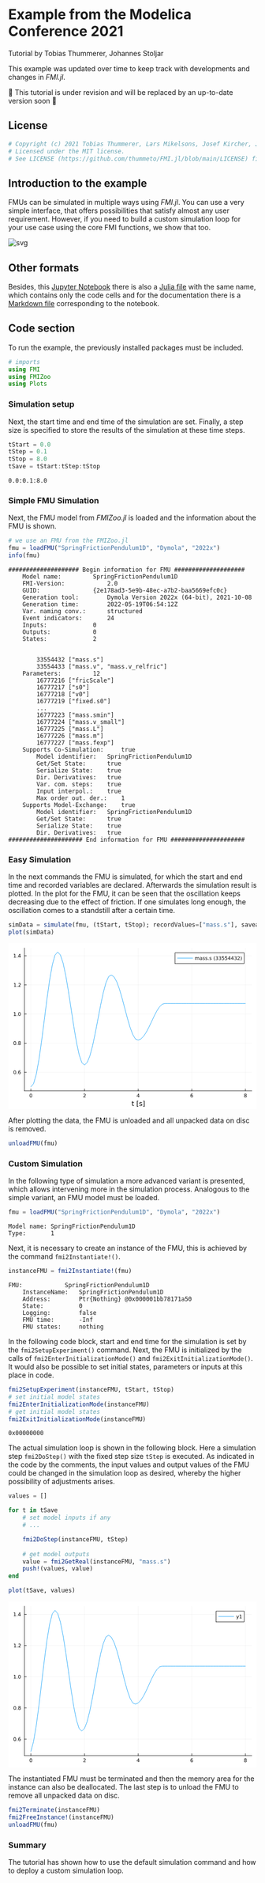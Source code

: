 # Example from the Modelica Conference 2021
Tutorial by Tobias Thummerer, Johannes Stoljar

This example was updated over time to keep track with developments and changes in *FMI.jl*.

🚧 This tutorial is under revision and will be replaced by an up-to-date version soon 🚧

## License


```julia
# Copyright (c) 2021 Tobias Thummerer, Lars Mikelsons, Josef Kircher, Johannes Stoljar
# Licensed under the MIT license. 
# See LICENSE (https://github.com/thummeto/FMI.jl/blob/main/LICENSE) file in the project root for details.
```

## Introduction to the example
FMUs can be simulated in multiple ways using *FMI.jl*. You can use a very simple interface, that offers possibilities that satisfy almost any user requirement. However, if you need to build a custom simulation loop for your use case using the core FMI functions, we show that too.

![svg](https://github.com/thummeto/FMI.jl/blob/main/docs/src/examples/pics/SpringFrictionPendulum1D.svg?raw=true)  

## Other formats
Besides, this [Jupyter Notebook](https://github.com/thummeto/FMI.jl/blob/examples/examples/src/modelica_conference_2021.ipynb) there is also a [Julia file](https://github.com/thummeto/FMI.jl/blob/examples/examples/src/modelica_conference_2021.jl) with the same name, which contains only the code cells and for the documentation there is a [Markdown file](https://github.com/thummeto/FMI.jl/blob/examples/examples/src/modelica_conference_2021.md) corresponding to the notebook.  

## Code section

To run the example, the previously installed packages must be included. 


```julia
# imports
using FMI
using FMIZoo
using Plots
```

### Simulation setup

Next, the start time and end time of the simulation are set. Finally, a step size is specified to store the results of the simulation at these time steps.


```julia
tStart = 0.0
tStep = 0.1
tStop = 8.0
tSave = tStart:tStep:tStop
```




    0.0:0.1:8.0



### Simple FMU Simulation
Next, the FMU model from *FMIZoo.jl* is loaded and the information about the FMU is shown.


```julia
# we use an FMU from the FMIZoo.jl
fmu = loadFMU("SpringFrictionPendulum1D", "Dymola", "2022x")
info(fmu)
```

    #################### Begin information for FMU ####################
    	Model name:			SpringFrictionPendulum1D
    	FMI-Version:			2.0
    	GUID:				{2e178ad3-5e9b-48ec-a7b2-baa5669efc0c}
    	Generation tool:		Dymola Version 2022x (64-bit), 2021-10-08
    	Generation time:		2022-05-19T06:54:12Z
    	Var. naming conv.:		structured
    	Event indicators:		24
    	Inputs:				0
    	Outputs:			0
    	States:				2
    

    		33554432 ["mass.s"]
    		33554433 ["mass.v", "mass.v_relfric"]
    	Parameters:			12
    		16777216 ["fricScale"]
    		16777217 ["s0"]
    		16777218 ["v0"]
    		16777219 ["fixed.s0"]
    		...
    		16777223 ["mass.smin"]
    		16777224 ["mass.v_small"]
    		16777225 ["mass.L"]
    		16777226 ["mass.m"]
    		16777227 ["mass.fexp"]
    	Supports Co-Simulation:		true
    		Model identifier:	SpringFrictionPendulum1D
    		Get/Set State:		true
    		Serialize State:	true
    		Dir. Derivatives:	true
    		Var. com. steps:	true
    		Input interpol.:	true
    		Max order out. der.:	1
    	Supports Model-Exchange:	true
    		Model identifier:	SpringFrictionPendulum1D
    		Get/Set State:		true
    		Serialize State:	true
    		Dir. Derivatives:	true
    ##################### End information for FMU #####################
    

### Easy Simulation
In the next commands the FMU is simulated, for which the start and end time and recorded variables are declared. Afterwards the simulation result is plotted. In the plot for the FMU, it can be seen that the oscillation keeps decreasing due to the effect of friction. If one simulates long enough, the oscillation comes to a standstill after a certain time.


```julia
simData = simulate(fmu, (tStart, tStop); recordValues=["mass.s"], saveat=tSave)
plot(simData)
```




<?xml version="1.0" encoding="utf-8"?>
<svg xmlns="http://www.w3.org/2000/svg" xmlns:xlink="http://www.w3.org/1999/xlink" width="600" height="400" viewBox="0 0 2400 1600">
<defs>
  <clipPath id="clip890">
    <rect x="0" y="0" width="2400" height="1600"/>
  </clipPath>
</defs>
<path clip-path="url(#clip890)" d="M0 1600 L2400 1600 L2400 0 L0 0  Z" fill="#ffffff" fill-rule="evenodd" fill-opacity="1"/>
<defs>
  <clipPath id="clip891">
    <rect x="480" y="0" width="1681" height="1600"/>
  </clipPath>
</defs>
<path clip-path="url(#clip890)" d="M156.274 1423.18 L2352.76 1423.18 L2352.76 47.2441 L156.274 47.2441  Z" fill="#ffffff" fill-rule="evenodd" fill-opacity="1"/>
<defs>
  <clipPath id="clip892">
    <rect x="156" y="47" width="2197" height="1377"/>
  </clipPath>
</defs>
<polyline clip-path="url(#clip892)" style="stroke:#000000; stroke-linecap:round; stroke-linejoin:round; stroke-width:2; stroke-opacity:0.1; fill:none" points="218.439,1423.18 218.439,47.2441 "/>
<polyline clip-path="url(#clip892)" style="stroke:#000000; stroke-linecap:round; stroke-linejoin:round; stroke-width:2; stroke-opacity:0.1; fill:none" points="736.477,1423.18 736.477,47.2441 "/>
<polyline clip-path="url(#clip892)" style="stroke:#000000; stroke-linecap:round; stroke-linejoin:round; stroke-width:2; stroke-opacity:0.1; fill:none" points="1254.52,1423.18 1254.52,47.2441 "/>
<polyline clip-path="url(#clip892)" style="stroke:#000000; stroke-linecap:round; stroke-linejoin:round; stroke-width:2; stroke-opacity:0.1; fill:none" points="1772.55,1423.18 1772.55,47.2441 "/>
<polyline clip-path="url(#clip892)" style="stroke:#000000; stroke-linecap:round; stroke-linejoin:round; stroke-width:2; stroke-opacity:0.1; fill:none" points="2290.59,1423.18 2290.59,47.2441 "/>
<polyline clip-path="url(#clip892)" style="stroke:#000000; stroke-linecap:round; stroke-linejoin:round; stroke-width:2; stroke-opacity:0.1; fill:none" points="156.274,1244.06 2352.76,1244.06 "/>
<polyline clip-path="url(#clip892)" style="stroke:#000000; stroke-linecap:round; stroke-linejoin:round; stroke-width:2; stroke-opacity:0.1; fill:none" points="156.274,963.692 2352.76,963.692 "/>
<polyline clip-path="url(#clip892)" style="stroke:#000000; stroke-linecap:round; stroke-linejoin:round; stroke-width:2; stroke-opacity:0.1; fill:none" points="156.274,683.328 2352.76,683.328 "/>
<polyline clip-path="url(#clip892)" style="stroke:#000000; stroke-linecap:round; stroke-linejoin:round; stroke-width:2; stroke-opacity:0.1; fill:none" points="156.274,402.964 2352.76,402.964 "/>
<polyline clip-path="url(#clip892)" style="stroke:#000000; stroke-linecap:round; stroke-linejoin:round; stroke-width:2; stroke-opacity:0.1; fill:none" points="156.274,122.6 2352.76,122.6 "/>
<polyline clip-path="url(#clip890)" style="stroke:#000000; stroke-linecap:round; stroke-linejoin:round; stroke-width:4; stroke-opacity:1; fill:none" points="156.274,1423.18 2352.76,1423.18 "/>
<polyline clip-path="url(#clip890)" style="stroke:#000000; stroke-linecap:round; stroke-linejoin:round; stroke-width:4; stroke-opacity:1; fill:none" points="218.439,1423.18 218.439,1404.28 "/>
<polyline clip-path="url(#clip890)" style="stroke:#000000; stroke-linecap:round; stroke-linejoin:round; stroke-width:4; stroke-opacity:1; fill:none" points="736.477,1423.18 736.477,1404.28 "/>
<polyline clip-path="url(#clip890)" style="stroke:#000000; stroke-linecap:round; stroke-linejoin:round; stroke-width:4; stroke-opacity:1; fill:none" points="1254.52,1423.18 1254.52,1404.28 "/>
<polyline clip-path="url(#clip890)" style="stroke:#000000; stroke-linecap:round; stroke-linejoin:round; stroke-width:4; stroke-opacity:1; fill:none" points="1772.55,1423.18 1772.55,1404.28 "/>
<polyline clip-path="url(#clip890)" style="stroke:#000000; stroke-linecap:round; stroke-linejoin:round; stroke-width:4; stroke-opacity:1; fill:none" points="2290.59,1423.18 2290.59,1404.28 "/>
<path clip-path="url(#clip890)" d="M218.439 1454.1 Q214.828 1454.1 212.999 1457.66 Q211.193 1461.2 211.193 1468.33 Q211.193 1475.44 212.999 1479.01 Q214.828 1482.55 218.439 1482.55 Q222.073 1482.55 223.879 1479.01 Q225.707 1475.44 225.707 1468.33 Q225.707 1461.2 223.879 1457.66 Q222.073 1454.1 218.439 1454.1 M218.439 1450.39 Q224.249 1450.39 227.304 1455 Q230.383 1459.58 230.383 1468.33 Q230.383 1477.06 227.304 1481.67 Q224.249 1486.25 218.439 1486.25 Q212.629 1486.25 209.55 1481.67 Q206.494 1477.06 206.494 1468.33 Q206.494 1459.58 209.55 1455 Q212.629 1450.39 218.439 1450.39 Z" fill="#000000" fill-rule="nonzero" fill-opacity="1" /><path clip-path="url(#clip890)" d="M731.13 1481.64 L747.449 1481.64 L747.449 1485.58 L725.505 1485.58 L725.505 1481.64 Q728.167 1478.89 732.75 1474.26 Q737.357 1469.61 738.537 1468.27 Q740.782 1465.74 741.662 1464.01 Q742.565 1462.25 742.565 1460.56 Q742.565 1457.8 740.62 1456.07 Q738.699 1454.33 735.597 1454.33 Q733.398 1454.33 730.945 1455.09 Q728.514 1455.86 725.736 1457.41 L725.736 1452.69 Q728.56 1451.55 731.014 1450.97 Q733.468 1450.39 735.505 1450.39 Q740.875 1450.39 744.069 1453.08 Q747.264 1455.77 747.264 1460.26 Q747.264 1462.39 746.454 1464.31 Q745.667 1466.2 743.56 1468.8 Q742.981 1469.47 739.88 1472.69 Q736.778 1475.88 731.13 1481.64 Z" fill="#000000" fill-rule="nonzero" fill-opacity="1" /><path clip-path="url(#clip890)" d="M1257.52 1455.09 L1245.72 1473.54 L1257.52 1473.54 L1257.52 1455.09 M1256.3 1451.02 L1262.18 1451.02 L1262.18 1473.54 L1267.11 1473.54 L1267.11 1477.43 L1262.18 1477.43 L1262.18 1485.58 L1257.52 1485.58 L1257.52 1477.43 L1241.92 1477.43 L1241.92 1472.92 L1256.3 1451.02 Z" fill="#000000" fill-rule="nonzero" fill-opacity="1" /><path clip-path="url(#clip890)" d="M1772.96 1466.44 Q1769.81 1466.44 1767.96 1468.59 Q1766.13 1470.74 1766.13 1474.49 Q1766.13 1478.22 1767.96 1480.39 Q1769.81 1482.55 1772.96 1482.55 Q1776.11 1482.55 1777.94 1480.39 Q1779.79 1478.22 1779.79 1474.49 Q1779.79 1470.74 1777.94 1468.59 Q1776.11 1466.44 1772.96 1466.44 M1782.24 1451.78 L1782.24 1456.04 Q1780.48 1455.21 1778.68 1454.77 Q1776.89 1454.33 1775.13 1454.33 Q1770.5 1454.33 1768.05 1457.45 Q1765.62 1460.58 1765.27 1466.9 Q1766.64 1464.89 1768.7 1463.82 Q1770.76 1462.73 1773.24 1462.73 Q1778.44 1462.73 1781.45 1465.9 Q1784.49 1469.05 1784.49 1474.49 Q1784.49 1479.82 1781.34 1483.03 Q1778.19 1486.25 1772.96 1486.25 Q1766.96 1486.25 1763.79 1481.67 Q1760.62 1477.06 1760.62 1468.33 Q1760.62 1460.14 1764.51 1455.28 Q1768.4 1450.39 1774.95 1450.39 Q1776.71 1450.39 1778.49 1450.74 Q1780.3 1451.09 1782.24 1451.78 Z" fill="#000000" fill-rule="nonzero" fill-opacity="1" /><path clip-path="url(#clip890)" d="M2290.59 1469.17 Q2287.26 1469.17 2285.34 1470.95 Q2283.44 1472.73 2283.44 1475.86 Q2283.44 1478.98 2285.34 1480.77 Q2287.26 1482.55 2290.59 1482.55 Q2293.92 1482.55 2295.85 1480.77 Q2297.77 1478.96 2297.77 1475.86 Q2297.77 1472.73 2295.85 1470.95 Q2293.95 1469.17 2290.59 1469.17 M2285.92 1467.18 Q2282.91 1466.44 2281.22 1464.38 Q2279.55 1462.32 2279.55 1459.35 Q2279.55 1455.21 2282.49 1452.8 Q2285.45 1450.39 2290.59 1450.39 Q2295.75 1450.39 2298.69 1452.8 Q2301.63 1455.21 2301.63 1459.35 Q2301.63 1462.32 2299.94 1464.38 Q2298.28 1466.44 2295.29 1467.18 Q2298.67 1467.96 2300.54 1470.26 Q2302.44 1472.55 2302.44 1475.86 Q2302.44 1480.88 2299.36 1483.57 Q2296.31 1486.25 2290.59 1486.25 Q2284.87 1486.25 2281.8 1483.57 Q2278.74 1480.88 2278.74 1475.86 Q2278.74 1472.55 2280.64 1470.26 Q2282.54 1467.96 2285.92 1467.18 M2284.2 1459.79 Q2284.2 1462.48 2285.87 1463.98 Q2287.56 1465.49 2290.59 1465.49 Q2293.6 1465.49 2295.29 1463.98 Q2297 1462.48 2297 1459.79 Q2297 1457.11 2295.29 1455.6 Q2293.6 1454.1 2290.59 1454.1 Q2287.56 1454.1 2285.87 1455.6 Q2284.2 1457.11 2284.2 1459.79 Z" fill="#000000" fill-rule="nonzero" fill-opacity="1" /><path clip-path="url(#clip890)" d="M1202.83 1522.27 L1202.83 1532.4 L1214.89 1532.4 L1214.89 1536.95 L1202.83 1536.95 L1202.83 1556.3 Q1202.83 1560.66 1204 1561.9 Q1205.21 1563.14 1208.87 1563.14 L1214.89 1563.14 L1214.89 1568.04 L1208.87 1568.04 Q1202.09 1568.04 1199.52 1565.53 Q1196.94 1562.98 1196.94 1556.3 L1196.94 1536.95 L1192.64 1536.95 L1192.64 1532.4 L1196.94 1532.4 L1196.94 1522.27 L1202.83 1522.27 Z" fill="#000000" fill-rule="nonzero" fill-opacity="1" /><path clip-path="url(#clip890)" d="M1242.77 1518.52 L1256.27 1518.52 L1256.27 1523.07 L1248.63 1523.07 L1248.63 1572.09 L1256.27 1572.09 L1256.27 1576.64 L1242.77 1576.64 L1242.77 1518.52 Z" fill="#000000" fill-rule="nonzero" fill-opacity="1" /><path clip-path="url(#clip890)" d="M1291.47 1533.45 L1291.47 1538.98 Q1288.99 1537.71 1286.31 1537.07 Q1283.64 1536.44 1280.77 1536.44 Q1276.41 1536.44 1274.22 1537.77 Q1272.05 1539.11 1272.05 1541.79 Q1272.05 1543.82 1273.61 1545 Q1275.17 1546.15 1279.88 1547.2 L1281.89 1547.64 Q1288.13 1548.98 1290.74 1551.43 Q1293.38 1553.85 1293.38 1558.21 Q1293.38 1563.17 1289.43 1566.07 Q1285.52 1568.97 1278.64 1568.97 Q1275.78 1568.97 1272.66 1568.39 Q1269.57 1567.85 1266.13 1566.74 L1266.13 1560.69 Q1269.38 1562.38 1272.53 1563.24 Q1275.68 1564.07 1278.77 1564.07 Q1282.91 1564.07 1285.13 1562.66 Q1287.36 1561.23 1287.36 1558.65 Q1287.36 1556.27 1285.74 1554.99 Q1284.15 1553.72 1278.7 1552.54 L1276.67 1552.07 Q1271.23 1550.92 1268.81 1548.56 Q1266.39 1546.18 1266.39 1542.04 Q1266.39 1537.01 1269.95 1534.27 Q1273.52 1531.54 1280.07 1531.54 Q1283.32 1531.54 1286.18 1532.01 Q1289.05 1532.49 1291.47 1533.45 Z" fill="#000000" fill-rule="nonzero" fill-opacity="1" /><path clip-path="url(#clip890)" d="M1316.39 1518.52 L1316.39 1576.64 L1302.89 1576.64 L1302.89 1572.09 L1310.5 1572.09 L1310.5 1523.07 L1302.89 1523.07 L1302.89 1518.52 L1316.39 1518.52 Z" fill="#000000" fill-rule="nonzero" fill-opacity="1" /><polyline clip-path="url(#clip890)" style="stroke:#000000; stroke-linecap:round; stroke-linejoin:round; stroke-width:4; stroke-opacity:1; fill:none" points="156.274,1423.18 156.274,47.2441 "/>
<polyline clip-path="url(#clip890)" style="stroke:#000000; stroke-linecap:round; stroke-linejoin:round; stroke-width:4; stroke-opacity:1; fill:none" points="156.274,1244.06 175.172,1244.06 "/>
<polyline clip-path="url(#clip890)" style="stroke:#000000; stroke-linecap:round; stroke-linejoin:round; stroke-width:4; stroke-opacity:1; fill:none" points="156.274,963.692 175.172,963.692 "/>
<polyline clip-path="url(#clip890)" style="stroke:#000000; stroke-linecap:round; stroke-linejoin:round; stroke-width:4; stroke-opacity:1; fill:none" points="156.274,683.328 175.172,683.328 "/>
<polyline clip-path="url(#clip890)" style="stroke:#000000; stroke-linecap:round; stroke-linejoin:round; stroke-width:4; stroke-opacity:1; fill:none" points="156.274,402.964 175.172,402.964 "/>
<polyline clip-path="url(#clip890)" style="stroke:#000000; stroke-linecap:round; stroke-linejoin:round; stroke-width:4; stroke-opacity:1; fill:none" points="156.274,122.6 175.172,122.6 "/>
<path clip-path="url(#clip890)" d="M62.9365 1229.85 Q59.3254 1229.85 57.4967 1233.42 Q55.6912 1236.96 55.6912 1244.09 Q55.6912 1251.2 57.4967 1254.76 Q59.3254 1258.3 62.9365 1258.3 Q66.5707 1258.3 68.3763 1254.76 Q70.205 1251.2 70.205 1244.09 Q70.205 1236.96 68.3763 1233.42 Q66.5707 1229.85 62.9365 1229.85 M62.9365 1226.15 Q68.7467 1226.15 71.8022 1230.76 Q74.8809 1235.34 74.8809 1244.09 Q74.8809 1252.82 71.8022 1257.42 Q68.7467 1262.01 62.9365 1262.01 Q57.1264 1262.01 54.0477 1257.42 Q50.9921 1252.82 50.9921 1244.09 Q50.9921 1235.34 54.0477 1230.76 Q57.1264 1226.15 62.9365 1226.15 Z" fill="#000000" fill-rule="nonzero" fill-opacity="1" /><path clip-path="url(#clip890)" d="M83.0984 1255.46 L87.9827 1255.46 L87.9827 1261.34 L83.0984 1261.34 L83.0984 1255.46 Z" fill="#000000" fill-rule="nonzero" fill-opacity="1" /><path clip-path="url(#clip890)" d="M108.746 1242.19 Q105.598 1242.19 103.746 1244.35 Q101.918 1246.5 101.918 1250.25 Q101.918 1253.98 103.746 1256.15 Q105.598 1258.3 108.746 1258.3 Q111.895 1258.3 113.723 1256.15 Q115.575 1253.98 115.575 1250.25 Q115.575 1246.5 113.723 1244.35 Q111.895 1242.19 108.746 1242.19 M118.029 1227.54 L118.029 1231.8 Q116.27 1230.97 114.464 1230.53 Q112.682 1230.09 110.922 1230.09 Q106.293 1230.09 103.839 1233.21 Q101.409 1236.34 101.061 1242.66 Q102.427 1240.64 104.487 1239.58 Q106.547 1238.49 109.024 1238.49 Q114.233 1238.49 117.242 1241.66 Q120.274 1244.81 120.274 1250.25 Q120.274 1255.57 117.126 1258.79 Q113.978 1262.01 108.746 1262.01 Q102.751 1262.01 99.5798 1257.42 Q96.4085 1252.82 96.4085 1244.09 Q96.4085 1235.9 100.297 1231.04 Q104.186 1226.15 110.737 1226.15 Q112.496 1226.15 114.279 1226.5 Q116.084 1226.85 118.029 1227.54 Z" fill="#000000" fill-rule="nonzero" fill-opacity="1" /><path clip-path="url(#clip890)" d="M63.1911 949.491 Q59.58 949.491 57.7513 953.056 Q55.9458 956.597 55.9458 963.727 Q55.9458 970.833 57.7513 974.398 Q59.58 977.94 63.1911 977.94 Q66.8254 977.94 68.6309 974.398 Q70.4596 970.833 70.4596 963.727 Q70.4596 956.597 68.6309 953.056 Q66.8254 949.491 63.1911 949.491 M63.1911 945.787 Q69.0013 945.787 72.0568 950.394 Q75.1355 954.977 75.1355 963.727 Q75.1355 972.454 72.0568 977.06 Q69.0013 981.644 63.1911 981.644 Q57.381 981.644 54.3023 977.06 Q51.2468 972.454 51.2468 963.727 Q51.2468 954.977 54.3023 950.394 Q57.381 945.787 63.1911 945.787 Z" fill="#000000" fill-rule="nonzero" fill-opacity="1" /><path clip-path="url(#clip890)" d="M83.3531 975.093 L88.2373 975.093 L88.2373 980.972 L83.3531 980.972 L83.3531 975.093 Z" fill="#000000" fill-rule="nonzero" fill-opacity="1" /><path clip-path="url(#clip890)" d="M108.422 964.56 Q105.089 964.56 103.168 966.343 Q101.27 968.125 101.27 971.25 Q101.27 974.375 103.168 976.158 Q105.089 977.94 108.422 977.94 Q111.756 977.94 113.677 976.158 Q115.598 974.352 115.598 971.25 Q115.598 968.125 113.677 966.343 Q111.779 964.56 108.422 964.56 M103.746 962.57 Q100.737 961.829 99.0474 959.769 Q97.3808 957.709 97.3808 954.746 Q97.3808 950.602 100.321 948.195 Q103.284 945.787 108.422 945.787 Q113.584 945.787 116.524 948.195 Q119.464 950.602 119.464 954.746 Q119.464 957.709 117.774 959.769 Q116.108 961.829 113.121 962.57 Q116.501 963.357 118.376 965.648 Q120.274 967.94 120.274 971.25 Q120.274 976.273 117.195 978.958 Q114.14 981.644 108.422 981.644 Q102.705 981.644 99.6261 978.958 Q96.5706 976.273 96.5706 971.25 Q96.5706 967.94 98.4687 965.648 Q100.367 963.357 103.746 962.57 M102.034 955.185 Q102.034 957.871 103.7 959.375 Q105.39 960.88 108.422 960.88 Q111.432 960.88 113.121 959.375 Q114.834 957.871 114.834 955.185 Q114.834 952.5 113.121 950.996 Q111.432 949.491 108.422 949.491 Q105.39 949.491 103.7 950.996 Q102.034 952.5 102.034 955.185 Z" fill="#000000" fill-rule="nonzero" fill-opacity="1" /><path clip-path="url(#clip890)" d="M53.9088 696.673 L61.5476 696.673 L61.5476 670.308 L53.2375 671.974 L53.2375 667.715 L61.5013 666.048 L66.1772 666.048 L66.1772 696.673 L73.8161 696.673 L73.8161 700.608 L53.9088 700.608 L53.9088 696.673 Z" fill="#000000" fill-rule="nonzero" fill-opacity="1" /><path clip-path="url(#clip890)" d="M83.2605 694.729 L88.1447 694.729 L88.1447 700.608 L83.2605 700.608 L83.2605 694.729 Z" fill="#000000" fill-rule="nonzero" fill-opacity="1" /><path clip-path="url(#clip890)" d="M108.33 669.127 Q104.719 669.127 102.89 672.692 Q101.084 676.234 101.084 683.363 Q101.084 690.47 102.89 694.034 Q104.719 697.576 108.33 697.576 Q111.964 697.576 113.77 694.034 Q115.598 690.47 115.598 683.363 Q115.598 676.234 113.77 672.692 Q111.964 669.127 108.33 669.127 M108.33 665.423 Q114.14 665.423 117.195 670.03 Q120.274 674.613 120.274 683.363 Q120.274 692.09 117.195 696.696 Q114.14 701.28 108.33 701.28 Q102.52 701.28 99.4409 696.696 Q96.3854 692.09 96.3854 683.363 Q96.3854 674.613 99.4409 670.03 Q102.52 665.423 108.33 665.423 Z" fill="#000000" fill-rule="nonzero" fill-opacity="1" /><path clip-path="url(#clip890)" d="M55.506 416.309 L63.1448 416.309 L63.1448 389.944 L54.8347 391.61 L54.8347 387.351 L63.0985 385.684 L67.7744 385.684 L67.7744 416.309 L75.4133 416.309 L75.4133 420.244 L55.506 420.244 L55.506 416.309 Z" fill="#000000" fill-rule="nonzero" fill-opacity="1" /><path clip-path="url(#clip890)" d="M84.8577 414.365 L89.7419 414.365 L89.7419 420.244 L84.8577 420.244 L84.8577 414.365 Z" fill="#000000" fill-rule="nonzero" fill-opacity="1" /><path clip-path="url(#clip890)" d="M103.955 416.309 L120.274 416.309 L120.274 420.244 L98.3298 420.244 L98.3298 416.309 Q100.992 413.555 105.575 408.925 Q110.182 404.272 111.362 402.93 Q113.608 400.407 114.487 398.67 Q115.39 396.911 115.39 395.221 Q115.39 392.467 113.445 390.731 Q111.524 388.995 108.422 388.995 Q106.223 388.995 103.77 389.758 Q101.339 390.522 98.5613 392.073 L98.5613 387.351 Q101.385 386.217 103.839 385.638 Q106.293 385.059 108.33 385.059 Q113.7 385.059 116.895 387.745 Q120.089 390.43 120.089 394.92 Q120.089 397.05 119.279 398.971 Q118.492 400.87 116.385 403.462 Q115.807 404.133 112.705 407.351 Q109.603 410.545 103.955 416.309 Z" fill="#000000" fill-rule="nonzero" fill-opacity="1" /><path clip-path="url(#clip890)" d="M53.4227 135.945 L61.0615 135.945 L61.0615 109.58 L52.7514 111.246 L52.7514 106.987 L61.0152 105.32 L65.6911 105.32 L65.6911 135.945 L73.33 135.945 L73.33 139.88 L53.4227 139.88 L53.4227 135.945 Z" fill="#000000" fill-rule="nonzero" fill-opacity="1" /><path clip-path="url(#clip890)" d="M82.7744 134.001 L87.6586 134.001 L87.6586 139.88 L82.7744 139.88 L82.7744 134.001 Z" fill="#000000" fill-rule="nonzero" fill-opacity="1" /><path clip-path="url(#clip890)" d="M110.691 109.395 L98.8854 127.843 L110.691 127.843 L110.691 109.395 M109.464 105.32 L115.344 105.32 L115.344 127.843 L120.274 127.843 L120.274 131.732 L115.344 131.732 L115.344 139.88 L110.691 139.88 L110.691 131.732 L95.0891 131.732 L95.0891 127.218 L109.464 105.32 Z" fill="#000000" fill-rule="nonzero" fill-opacity="1" /><polyline clip-path="url(#clip892)" style="stroke:#009af9; stroke-linecap:round; stroke-linejoin:round; stroke-width:4; stroke-opacity:1; fill:none" points="218.439,1384.24 244.341,1353.91 270.243,1264.1 296.144,1122.2 322.046,941.759 347.948,740.285 373.85,537.787 399.752,354.597 425.654,209.03 451.556,115.987 477.458,86.1857 503.36,114.41 529.262,191.764 555.164,312.146 581.065,464.311 606.967,633.356 632.869,802.554 658.771,955.08 684.673,1075.61 710.575,1151.57 736.477,1173.79 762.379,1149.44 788.281,1086.49 814.183,989.727 840.085,868.02 865.986,733.157 891.888,598.346 917.79,477.078 943.692,381.776 969.594,322.668 995.496,307.014 1021.4,325.617 1047.3,371.505 1073.2,441.424 1099.1,529.246 1125.01,626.715 1150.91,724.248 1176.81,812.074 1202.71,881.092 1228.61,923.665 1254.52,934.28 1280.42,923.674 1306.32,898.284 1332.22,859.662 1358.12,810.994 1384.02,756.625 1409.93,701.81 1435.83,652.076 1461.73,612.721 1487.63,588.339 1513.53,582.117 1539.44,582.117 1565.34,582.117 1591.24,582.117 1617.14,582.117 1643.04,582.117 1668.95,582.117 1694.85,582.117 1720.75,582.117 1746.65,582.117 1772.55,582.117 1798.46,582.117 1824.36,582.117 1850.26,582.117 1876.16,582.117 1902.06,582.117 1927.96,582.117 1953.87,582.117 1979.77,582.117 2005.67,582.117 2031.57,582.117 2057.47,582.117 2083.38,582.117 2109.28,582.117 2135.18,582.117 2161.08,582.117 2186.98,582.117 2212.89,582.117 2238.79,582.117 2264.69,582.117 2290.59,582.117 "/>
<path clip-path="url(#clip890)" d="M1610.52 196.789 L2279.54 196.789 L2279.54 93.1086 L1610.52 93.1086  Z" fill="#ffffff" fill-rule="evenodd" fill-opacity="1"/>
<polyline clip-path="url(#clip890)" style="stroke:#000000; stroke-linecap:round; stroke-linejoin:round; stroke-width:4; stroke-opacity:1; fill:none" points="1610.52,196.789 2279.54,196.789 2279.54,93.1086 1610.52,93.1086 1610.52,196.789 "/>
<polyline clip-path="url(#clip890)" style="stroke:#009af9; stroke-linecap:round; stroke-linejoin:round; stroke-width:4; stroke-opacity:1; fill:none" points="1634.92,144.949 1781.36,144.949 "/>
<path clip-path="url(#clip890)" d="M1826.11 141.28 Q1827.71 138.409 1829.93 137.044 Q1832.15 135.678 1835.16 135.678 Q1839.21 135.678 1841.41 138.525 Q1843.61 141.349 1843.61 146.581 L1843.61 162.229 L1839.33 162.229 L1839.33 146.719 Q1839.33 142.993 1838.01 141.187 Q1836.69 139.382 1833.98 139.382 Q1830.67 139.382 1828.75 141.581 Q1826.83 143.78 1826.83 147.576 L1826.83 162.229 L1822.54 162.229 L1822.54 146.719 Q1822.54 142.969 1821.22 141.187 Q1819.91 139.382 1817.15 139.382 Q1813.89 139.382 1811.97 141.604 Q1810.04 143.803 1810.04 147.576 L1810.04 162.229 L1805.76 162.229 L1805.76 136.303 L1810.04 136.303 L1810.04 140.331 Q1811.5 137.946 1813.54 136.812 Q1815.58 135.678 1818.38 135.678 Q1821.2 135.678 1823.17 137.113 Q1825.16 138.548 1826.11 141.28 Z" fill="#000000" fill-rule="nonzero" fill-opacity="1" /><path clip-path="url(#clip890)" d="M1863.89 149.196 Q1858.72 149.196 1856.73 150.377 Q1854.74 151.557 1854.74 154.405 Q1854.74 156.673 1856.22 158.016 Q1857.73 159.335 1860.3 159.335 Q1863.84 159.335 1865.97 156.835 Q1868.12 154.312 1868.12 150.145 L1868.12 149.196 L1863.89 149.196 M1872.38 147.437 L1872.38 162.229 L1868.12 162.229 L1868.12 158.293 Q1866.66 160.655 1864.49 161.789 Q1862.31 162.9 1859.16 162.9 Q1855.18 162.9 1852.82 160.678 Q1850.48 158.432 1850.48 154.682 Q1850.48 150.307 1853.4 148.085 Q1856.34 145.863 1862.15 145.863 L1868.12 145.863 L1868.12 145.446 Q1868.12 142.507 1866.18 140.909 Q1864.26 139.289 1860.76 139.289 Q1858.54 139.289 1856.43 139.821 Q1854.33 140.354 1852.38 141.419 L1852.38 137.483 Q1854.72 136.581 1856.92 136.141 Q1859.12 135.678 1861.2 135.678 Q1866.83 135.678 1869.6 138.594 Q1872.38 141.511 1872.38 147.437 Z" fill="#000000" fill-rule="nonzero" fill-opacity="1" /><path clip-path="url(#clip890)" d="M1897.68 137.067 L1897.68 141.094 Q1895.88 140.169 1893.93 139.706 Q1891.99 139.243 1889.9 139.243 Q1886.73 139.243 1885.14 140.215 Q1883.56 141.187 1883.56 143.131 Q1883.56 144.613 1884.7 145.469 Q1885.83 146.303 1889.26 147.067 L1890.72 147.391 Q1895.25 148.363 1897.15 150.145 Q1899.07 151.905 1899.07 155.076 Q1899.07 158.687 1896.2 160.793 Q1893.35 162.9 1888.35 162.9 Q1886.27 162.9 1884 162.483 Q1881.76 162.09 1879.26 161.28 L1879.26 156.881 Q1881.62 158.108 1883.91 158.733 Q1886.2 159.335 1888.45 159.335 Q1891.46 159.335 1893.08 158.317 Q1894.7 157.275 1894.7 155.4 Q1894.7 153.664 1893.52 152.738 Q1892.36 151.812 1888.4 150.956 L1886.92 150.608 Q1882.96 149.775 1881.2 148.062 Q1879.44 146.326 1879.44 143.317 Q1879.44 139.659 1882.03 137.669 Q1884.63 135.678 1889.4 135.678 Q1891.76 135.678 1893.84 136.025 Q1895.92 136.372 1897.68 137.067 Z" fill="#000000" fill-rule="nonzero" fill-opacity="1" /><path clip-path="url(#clip890)" d="M1922.38 137.067 L1922.38 141.094 Q1920.58 140.169 1918.63 139.706 Q1916.69 139.243 1914.6 139.243 Q1911.43 139.243 1909.84 140.215 Q1908.26 141.187 1908.26 143.131 Q1908.26 144.613 1909.4 145.469 Q1910.53 146.303 1913.96 147.067 L1915.41 147.391 Q1919.95 148.363 1921.85 150.145 Q1923.77 151.905 1923.77 155.076 Q1923.77 158.687 1920.9 160.793 Q1918.05 162.9 1913.05 162.9 Q1910.97 162.9 1908.7 162.483 Q1906.46 162.09 1903.96 161.28 L1903.96 156.881 Q1906.32 158.108 1908.61 158.733 Q1910.9 159.335 1913.15 159.335 Q1916.15 159.335 1917.78 158.317 Q1919.4 157.275 1919.4 155.4 Q1919.4 153.664 1918.22 152.738 Q1917.06 151.812 1913.1 150.956 L1911.62 150.608 Q1907.66 149.775 1905.9 148.062 Q1904.14 146.326 1904.14 143.317 Q1904.14 139.659 1906.73 137.669 Q1909.33 135.678 1914.09 135.678 Q1916.46 135.678 1918.54 136.025 Q1920.62 136.372 1922.38 137.067 Z" fill="#000000" fill-rule="nonzero" fill-opacity="1" /><path clip-path="url(#clip890)" d="M1931.15 156.349 L1936.04 156.349 L1936.04 162.229 L1931.15 162.229 L1931.15 156.349 Z" fill="#000000" fill-rule="nonzero" fill-opacity="1" /><path clip-path="url(#clip890)" d="M1962.15 137.067 L1962.15 141.094 Q1960.34 140.169 1958.4 139.706 Q1956.46 139.243 1954.37 139.243 Q1951.2 139.243 1949.6 140.215 Q1948.03 141.187 1948.03 143.131 Q1948.03 144.613 1949.16 145.469 Q1950.3 146.303 1953.72 147.067 L1955.18 147.391 Q1959.72 148.363 1961.62 150.145 Q1963.54 151.905 1963.54 155.076 Q1963.54 158.687 1960.67 160.793 Q1957.82 162.9 1952.82 162.9 Q1950.74 162.9 1948.47 162.483 Q1946.22 162.09 1943.72 161.28 L1943.72 156.881 Q1946.09 158.108 1948.38 158.733 Q1950.67 159.335 1952.91 159.335 Q1955.92 159.335 1957.54 158.317 Q1959.16 157.275 1959.16 155.4 Q1959.16 153.664 1957.98 152.738 Q1956.83 151.812 1952.87 150.956 L1951.39 150.608 Q1947.43 149.775 1945.67 148.062 Q1943.91 146.326 1943.91 143.317 Q1943.91 139.659 1946.5 137.669 Q1949.09 135.678 1953.86 135.678 Q1956.22 135.678 1958.31 136.025 Q1960.39 136.372 1962.15 137.067 Z" fill="#000000" fill-rule="nonzero" fill-opacity="1" /><path clip-path="url(#clip890)" d="M1995.62 126.257 Q1992.52 131.581 1991.02 136.789 Q1989.51 141.997 1989.51 147.344 Q1989.51 152.692 1991.02 157.946 Q1992.54 163.178 1995.62 168.479 L1991.92 168.479 Q1988.45 163.039 1986.71 157.784 Q1985 152.53 1985 147.344 Q1985 142.182 1986.71 136.951 Q1988.42 131.72 1991.92 126.257 L1995.62 126.257 Z" fill="#000000" fill-rule="nonzero" fill-opacity="1" /><path clip-path="url(#clip890)" d="M2018.65 143.594 Q2022.01 144.312 2023.89 146.581 Q2025.78 148.849 2025.78 152.182 Q2025.78 157.298 2022.27 160.099 Q2018.75 162.9 2012.27 162.9 Q2010.09 162.9 2007.77 162.46 Q2005.48 162.043 2003.03 161.187 L2003.03 156.673 Q2004.97 157.807 2007.29 158.386 Q2009.6 158.965 2012.13 158.965 Q2016.52 158.965 2018.82 157.229 Q2021.13 155.493 2021.13 152.182 Q2021.13 149.127 2018.98 147.414 Q2016.85 145.678 2013.03 145.678 L2009 145.678 L2009 141.835 L2013.21 141.835 Q2016.66 141.835 2018.49 140.469 Q2020.32 139.081 2020.32 136.488 Q2020.32 133.826 2018.42 132.414 Q2016.55 130.979 2013.03 130.979 Q2011.11 130.979 2008.91 131.395 Q2006.71 131.812 2004.07 132.692 L2004.07 128.525 Q2006.73 127.784 2009.05 127.414 Q2011.39 127.044 2013.45 127.044 Q2018.77 127.044 2021.87 129.474 Q2024.97 131.882 2024.97 136.002 Q2024.97 138.872 2023.33 140.863 Q2021.69 142.831 2018.65 143.594 Z" fill="#000000" fill-rule="nonzero" fill-opacity="1" /><path clip-path="url(#clip890)" d="M2048.82 143.594 Q2052.17 144.312 2054.05 146.581 Q2055.95 148.849 2055.95 152.182 Q2055.95 157.298 2052.43 160.099 Q2048.91 162.9 2042.43 162.9 Q2040.25 162.9 2037.94 162.46 Q2035.64 162.043 2033.19 161.187 L2033.19 156.673 Q2035.14 157.807 2037.45 158.386 Q2039.77 158.965 2042.29 158.965 Q2046.69 158.965 2048.98 157.229 Q2051.29 155.493 2051.29 152.182 Q2051.29 149.127 2049.14 147.414 Q2047.01 145.678 2043.19 145.678 L2039.16 145.678 L2039.16 141.835 L2043.38 141.835 Q2046.83 141.835 2048.65 140.469 Q2050.48 139.081 2050.48 136.488 Q2050.48 133.826 2048.58 132.414 Q2046.71 130.979 2043.19 130.979 Q2041.27 130.979 2039.07 131.395 Q2036.87 131.812 2034.23 132.692 L2034.23 128.525 Q2036.89 127.784 2039.21 127.414 Q2041.55 127.044 2043.61 127.044 Q2048.93 127.044 2052.03 129.474 Q2055.14 131.882 2055.14 136.002 Q2055.14 138.872 2053.49 140.863 Q2051.85 142.831 2048.82 143.594 Z" fill="#000000" fill-rule="nonzero" fill-opacity="1" /><path clip-path="url(#clip890)" d="M2064.86 127.669 L2083.21 127.669 L2083.21 131.604 L2069.14 131.604 L2069.14 140.076 Q2070.16 139.729 2071.18 139.567 Q2072.2 139.382 2073.21 139.382 Q2079 139.382 2082.38 142.553 Q2085.76 145.724 2085.76 151.141 Q2085.76 156.719 2082.29 159.821 Q2078.82 162.9 2072.5 162.9 Q2070.32 162.9 2068.05 162.53 Q2065.81 162.159 2063.4 161.418 L2063.4 156.719 Q2065.48 157.854 2067.7 158.409 Q2069.93 158.965 2072.4 158.965 Q2076.41 158.965 2078.75 156.858 Q2081.08 154.752 2081.08 151.141 Q2081.08 147.53 2078.75 145.423 Q2076.41 143.317 2072.4 143.317 Q2070.53 143.317 2068.65 143.733 Q2066.8 144.15 2064.86 145.03 L2064.86 127.669 Z" fill="#000000" fill-rule="nonzero" fill-opacity="1" /><path clip-path="url(#clip890)" d="M2095.02 127.669 L2113.38 127.669 L2113.38 131.604 L2099.3 131.604 L2099.3 140.076 Q2100.32 139.729 2101.34 139.567 Q2102.36 139.382 2103.38 139.382 Q2109.16 139.382 2112.54 142.553 Q2115.92 145.724 2115.92 151.141 Q2115.92 156.719 2112.45 159.821 Q2108.98 162.9 2102.66 162.9 Q2100.48 162.9 2098.21 162.53 Q2095.97 162.159 2093.56 161.418 L2093.56 156.719 Q2095.64 157.854 2097.87 158.409 Q2100.09 158.965 2102.57 158.965 Q2106.57 158.965 2108.91 156.858 Q2111.25 154.752 2111.25 151.141 Q2111.25 147.53 2108.91 145.423 Q2106.57 143.317 2102.57 143.317 Q2100.69 143.317 2098.82 143.733 Q2096.96 144.15 2095.02 145.03 L2095.02 127.669 Z" fill="#000000" fill-rule="nonzero" fill-opacity="1" /><path clip-path="url(#clip890)" d="M2137.98 131.743 L2126.18 150.192 L2137.98 150.192 L2137.98 131.743 M2136.76 127.669 L2142.64 127.669 L2142.64 150.192 L2147.57 150.192 L2147.57 154.081 L2142.64 154.081 L2142.64 162.229 L2137.98 162.229 L2137.98 154.081 L2122.38 154.081 L2122.38 149.567 L2136.76 127.669 Z" fill="#000000" fill-rule="nonzero" fill-opacity="1" /><path clip-path="url(#clip890)" d="M2168.14 131.743 L2156.34 150.192 L2168.14 150.192 L2168.14 131.743 M2166.92 127.669 L2172.8 127.669 L2172.8 150.192 L2177.73 150.192 L2177.73 154.081 L2172.8 154.081 L2172.8 162.229 L2168.14 162.229 L2168.14 154.081 L2152.54 154.081 L2152.54 149.567 L2166.92 127.669 Z" fill="#000000" fill-rule="nonzero" fill-opacity="1" /><path clip-path="url(#clip890)" d="M2199.63 143.594 Q2202.98 144.312 2204.86 146.581 Q2206.76 148.849 2206.76 152.182 Q2206.76 157.298 2203.24 160.099 Q2199.72 162.9 2193.24 162.9 Q2191.06 162.9 2188.75 162.46 Q2186.45 162.043 2184 161.187 L2184 156.673 Q2185.95 157.807 2188.26 158.386 Q2190.57 158.965 2193.1 158.965 Q2197.5 158.965 2199.79 157.229 Q2202.1 155.493 2202.1 152.182 Q2202.1 149.127 2199.95 147.414 Q2197.82 145.678 2194 145.678 L2189.97 145.678 L2189.97 141.835 L2194.19 141.835 Q2197.63 141.835 2199.46 140.469 Q2201.29 139.081 2201.29 136.488 Q2201.29 133.826 2199.39 132.414 Q2197.52 130.979 2194 130.979 Q2192.08 130.979 2189.88 131.395 Q2187.68 131.812 2185.04 132.692 L2185.04 128.525 Q2187.7 127.784 2190.02 127.414 Q2192.36 127.044 2194.42 127.044 Q2199.74 127.044 2202.84 129.474 Q2205.94 131.882 2205.94 136.002 Q2205.94 138.872 2204.3 140.863 Q2202.66 142.831 2199.63 143.594 Z" fill="#000000" fill-rule="nonzero" fill-opacity="1" /><path clip-path="url(#clip890)" d="M2219.65 158.293 L2235.97 158.293 L2235.97 162.229 L2214.02 162.229 L2214.02 158.293 Q2216.69 155.539 2221.27 150.909 Q2225.88 146.256 2227.06 144.914 Q2229.3 142.391 2230.18 140.655 Q2231.08 138.895 2231.08 137.206 Q2231.08 134.451 2229.14 132.715 Q2227.22 130.979 2224.12 130.979 Q2221.92 130.979 2219.46 131.743 Q2217.03 132.507 2214.26 134.057 L2214.26 129.335 Q2217.08 128.201 2219.53 127.622 Q2221.99 127.044 2224.02 127.044 Q2229.39 127.044 2232.59 129.729 Q2235.78 132.414 2235.78 136.905 Q2235.78 139.034 2234.97 140.956 Q2234.19 142.854 2232.08 145.446 Q2231.5 146.118 2228.4 149.335 Q2225.3 152.53 2219.65 158.293 Z" fill="#000000" fill-rule="nonzero" fill-opacity="1" /><path clip-path="url(#clip890)" d="M2244.51 126.257 L2248.21 126.257 Q2251.69 131.72 2253.4 136.951 Q2255.13 142.182 2255.13 147.344 Q2255.13 152.53 2253.4 157.784 Q2251.69 163.039 2248.21 168.479 L2244.51 168.479 Q2247.59 163.178 2249.09 157.946 Q2250.62 152.692 2250.62 147.344 Q2250.62 141.997 2249.09 136.789 Q2247.59 131.581 2244.51 126.257 Z" fill="#000000" fill-rule="nonzero" fill-opacity="1" /></svg>




After plotting the data, the FMU is unloaded and all unpacked data on disc is removed.


```julia
unloadFMU(fmu)
```

### Custom Simulation

In the following type of simulation a more advanced variant is presented, which allows intervening more in the simulation process. Analogous to the simple variant, an FMU model must be loaded.


```julia
fmu = loadFMU("SpringFrictionPendulum1D", "Dymola", "2022x")
```




    Model name:	SpringFrictionPendulum1D
    Type:		1



Next, it is necessary to create an instance of the FMU, this is achieved by the command `fmi2Instantiate!()`.  


```julia
instanceFMU = fmi2Instantiate!(fmu)
```




    FMU:            SpringFrictionPendulum1D
        InstanceName:   SpringFrictionPendulum1D
        Address:        Ptr{Nothing} @0x000001bb78171a50
        State:          0
        Logging:        false
        FMU time:       -Inf
        FMU states:     nothing



In the following code block, start and end time for the simulation is set by the `fmi2SetupExperiment()` command. Next, the FMU is initialized by the calls of `fmi2EnterInitializationMode()` and `fmi2ExitInitializationMode()`. It would also be possible to set initial states, parameters or inputs at this place in code.


```julia
fmi2SetupExperiment(instanceFMU, tStart, tStop)
# set initial model states
fmi2EnterInitializationMode(instanceFMU)
# get initial model states
fmi2ExitInitializationMode(instanceFMU)
```




    0x00000000



The actual simulation loop is shown in the following block. Here a simulation step `fmi2DoStep()` with the fixed step size `tStep` is executed. As indicated in the code by the comments, the input values and output values of the FMU could be changed in the simulation loop as desired, whereby the higher possibility of adjustments arises.


```julia
values = []

for t in tSave
    # set model inputs if any
    # ...

    fmi2DoStep(instanceFMU, tStep)
    
    # get model outputs
    value = fmi2GetReal(instanceFMU, "mass.s")
    push!(values, value)
end

plot(tSave, values)
```




<?xml version="1.0" encoding="utf-8"?>
<svg xmlns="http://www.w3.org/2000/svg" xmlns:xlink="http://www.w3.org/1999/xlink" width="600" height="400" viewBox="0 0 2400 1600">
<defs>
  <clipPath id="clip980">
    <rect x="0" y="0" width="2400" height="1600"/>
  </clipPath>
</defs>
<path clip-path="url(#clip980)" d="M0 1600 L2400 1600 L2400 0 L0 0  Z" fill="#ffffff" fill-rule="evenodd" fill-opacity="1"/>
<defs>
  <clipPath id="clip981">
    <rect x="480" y="0" width="1681" height="1600"/>
  </clipPath>
</defs>
<path clip-path="url(#clip980)" d="M156.274 1486.45 L2352.76 1486.45 L2352.76 47.2441 L156.274 47.2441  Z" fill="#ffffff" fill-rule="evenodd" fill-opacity="1"/>
<defs>
  <clipPath id="clip982">
    <rect x="156" y="47" width="2197" height="1440"/>
  </clipPath>
</defs>
<polyline clip-path="url(#clip982)" style="stroke:#000000; stroke-linecap:round; stroke-linejoin:round; stroke-width:2; stroke-opacity:0.1; fill:none" points="218.439,1486.45 218.439,47.2441 "/>
<polyline clip-path="url(#clip982)" style="stroke:#000000; stroke-linecap:round; stroke-linejoin:round; stroke-width:2; stroke-opacity:0.1; fill:none" points="736.477,1486.45 736.477,47.2441 "/>
<polyline clip-path="url(#clip982)" style="stroke:#000000; stroke-linecap:round; stroke-linejoin:round; stroke-width:2; stroke-opacity:0.1; fill:none" points="1254.52,1486.45 1254.52,47.2441 "/>
<polyline clip-path="url(#clip982)" style="stroke:#000000; stroke-linecap:round; stroke-linejoin:round; stroke-width:2; stroke-opacity:0.1; fill:none" points="1772.55,1486.45 1772.55,47.2441 "/>
<polyline clip-path="url(#clip982)" style="stroke:#000000; stroke-linecap:round; stroke-linejoin:round; stroke-width:2; stroke-opacity:0.1; fill:none" points="2290.59,1486.45 2290.59,47.2441 "/>
<polyline clip-path="url(#clip982)" style="stroke:#000000; stroke-linecap:round; stroke-linejoin:round; stroke-width:2; stroke-opacity:0.1; fill:none" points="156.274,1327.97 2352.76,1327.97 "/>
<polyline clip-path="url(#clip982)" style="stroke:#000000; stroke-linecap:round; stroke-linejoin:round; stroke-width:2; stroke-opacity:0.1; fill:none" points="156.274,1027.52 2352.76,1027.52 "/>
<polyline clip-path="url(#clip982)" style="stroke:#000000; stroke-linecap:round; stroke-linejoin:round; stroke-width:2; stroke-opacity:0.1; fill:none" points="156.274,727.065 2352.76,727.065 "/>
<polyline clip-path="url(#clip982)" style="stroke:#000000; stroke-linecap:round; stroke-linejoin:round; stroke-width:2; stroke-opacity:0.1; fill:none" points="156.274,426.615 2352.76,426.615 "/>
<polyline clip-path="url(#clip982)" style="stroke:#000000; stroke-linecap:round; stroke-linejoin:round; stroke-width:2; stroke-opacity:0.1; fill:none" points="156.274,126.164 2352.76,126.164 "/>
<polyline clip-path="url(#clip980)" style="stroke:#000000; stroke-linecap:round; stroke-linejoin:round; stroke-width:4; stroke-opacity:1; fill:none" points="156.274,1486.45 2352.76,1486.45 "/>
<polyline clip-path="url(#clip980)" style="stroke:#000000; stroke-linecap:round; stroke-linejoin:round; stroke-width:4; stroke-opacity:1; fill:none" points="218.439,1486.45 218.439,1467.55 "/>
<polyline clip-path="url(#clip980)" style="stroke:#000000; stroke-linecap:round; stroke-linejoin:round; stroke-width:4; stroke-opacity:1; fill:none" points="736.477,1486.45 736.477,1467.55 "/>
<polyline clip-path="url(#clip980)" style="stroke:#000000; stroke-linecap:round; stroke-linejoin:round; stroke-width:4; stroke-opacity:1; fill:none" points="1254.52,1486.45 1254.52,1467.55 "/>
<polyline clip-path="url(#clip980)" style="stroke:#000000; stroke-linecap:round; stroke-linejoin:round; stroke-width:4; stroke-opacity:1; fill:none" points="1772.55,1486.45 1772.55,1467.55 "/>
<polyline clip-path="url(#clip980)" style="stroke:#000000; stroke-linecap:round; stroke-linejoin:round; stroke-width:4; stroke-opacity:1; fill:none" points="2290.59,1486.45 2290.59,1467.55 "/>
<path clip-path="url(#clip980)" d="M218.439 1517.37 Q214.828 1517.37 212.999 1520.93 Q211.193 1524.47 211.193 1531.6 Q211.193 1538.71 212.999 1542.27 Q214.828 1545.82 218.439 1545.82 Q222.073 1545.82 223.879 1542.27 Q225.707 1538.71 225.707 1531.6 Q225.707 1524.47 223.879 1520.93 Q222.073 1517.37 218.439 1517.37 M218.439 1513.66 Q224.249 1513.66 227.304 1518.27 Q230.383 1522.85 230.383 1531.6 Q230.383 1540.33 227.304 1544.94 Q224.249 1549.52 218.439 1549.52 Q212.629 1549.52 209.55 1544.94 Q206.494 1540.33 206.494 1531.6 Q206.494 1522.85 209.55 1518.27 Q212.629 1513.66 218.439 1513.66 Z" fill="#000000" fill-rule="nonzero" fill-opacity="1" /><path clip-path="url(#clip980)" d="M731.13 1544.91 L747.449 1544.91 L747.449 1548.85 L725.505 1548.85 L725.505 1544.91 Q728.167 1542.16 732.75 1537.53 Q737.357 1532.88 738.537 1531.53 Q740.782 1529.01 741.662 1527.27 Q742.565 1525.51 742.565 1523.82 Q742.565 1521.07 740.62 1519.33 Q738.699 1517.6 735.597 1517.6 Q733.398 1517.6 730.945 1518.36 Q728.514 1519.13 725.736 1520.68 L725.736 1515.95 Q728.56 1514.82 731.014 1514.24 Q733.468 1513.66 735.505 1513.66 Q740.875 1513.66 744.069 1516.35 Q747.264 1519.03 747.264 1523.52 Q747.264 1525.65 746.454 1527.57 Q745.667 1529.47 743.56 1532.07 Q742.981 1532.74 739.88 1535.95 Q736.778 1539.15 731.13 1544.91 Z" fill="#000000" fill-rule="nonzero" fill-opacity="1" /><path clip-path="url(#clip980)" d="M1257.52 1518.36 L1245.72 1536.81 L1257.52 1536.81 L1257.52 1518.36 M1256.3 1514.29 L1262.18 1514.29 L1262.18 1536.81 L1267.11 1536.81 L1267.11 1540.7 L1262.18 1540.7 L1262.18 1548.85 L1257.52 1548.85 L1257.52 1540.7 L1241.92 1540.7 L1241.92 1536.19 L1256.3 1514.29 Z" fill="#000000" fill-rule="nonzero" fill-opacity="1" /><path clip-path="url(#clip980)" d="M1772.96 1529.7 Q1769.81 1529.7 1767.96 1531.86 Q1766.13 1534.01 1766.13 1537.76 Q1766.13 1541.49 1767.96 1543.66 Q1769.81 1545.82 1772.96 1545.82 Q1776.11 1545.82 1777.94 1543.66 Q1779.79 1541.49 1779.79 1537.76 Q1779.79 1534.01 1777.94 1531.86 Q1776.11 1529.7 1772.96 1529.7 M1782.24 1515.05 L1782.24 1519.31 Q1780.48 1518.48 1778.68 1518.04 Q1776.89 1517.6 1775.13 1517.6 Q1770.5 1517.6 1768.05 1520.72 Q1765.62 1523.85 1765.27 1530.17 Q1766.64 1528.15 1768.7 1527.09 Q1770.76 1526 1773.24 1526 Q1778.44 1526 1781.45 1529.17 Q1784.49 1532.32 1784.49 1537.76 Q1784.49 1543.08 1781.34 1546.3 Q1778.19 1549.52 1772.96 1549.52 Q1766.96 1549.52 1763.79 1544.94 Q1760.62 1540.33 1760.62 1531.6 Q1760.62 1523.41 1764.51 1518.55 Q1768.4 1513.66 1774.95 1513.66 Q1776.71 1513.66 1778.49 1514.01 Q1780.3 1514.36 1782.24 1515.05 Z" fill="#000000" fill-rule="nonzero" fill-opacity="1" /><path clip-path="url(#clip980)" d="M2290.59 1532.44 Q2287.26 1532.44 2285.34 1534.22 Q2283.44 1536 2283.44 1539.13 Q2283.44 1542.25 2285.34 1544.03 Q2287.26 1545.82 2290.59 1545.82 Q2293.92 1545.82 2295.85 1544.03 Q2297.77 1542.23 2297.77 1539.13 Q2297.77 1536 2295.85 1534.22 Q2293.95 1532.44 2290.59 1532.44 M2285.92 1530.45 Q2282.91 1529.7 2281.22 1527.64 Q2279.55 1525.58 2279.55 1522.62 Q2279.55 1518.48 2282.49 1516.07 Q2285.45 1513.66 2290.59 1513.66 Q2295.75 1513.66 2298.69 1516.07 Q2301.63 1518.48 2301.63 1522.62 Q2301.63 1525.58 2299.94 1527.64 Q2298.28 1529.7 2295.29 1530.45 Q2298.67 1531.23 2300.54 1533.52 Q2302.44 1535.82 2302.44 1539.13 Q2302.44 1544.15 2299.36 1546.83 Q2296.31 1549.52 2290.59 1549.52 Q2284.87 1549.52 2281.8 1546.83 Q2278.74 1544.15 2278.74 1539.13 Q2278.74 1535.82 2280.64 1533.52 Q2282.54 1531.23 2285.92 1530.45 M2284.2 1523.06 Q2284.2 1525.75 2285.87 1527.25 Q2287.56 1528.76 2290.59 1528.76 Q2293.6 1528.76 2295.29 1527.25 Q2297 1525.75 2297 1523.06 Q2297 1520.38 2295.29 1518.87 Q2293.6 1517.37 2290.59 1517.37 Q2287.56 1517.37 2285.87 1518.87 Q2284.2 1520.38 2284.2 1523.06 Z" fill="#000000" fill-rule="nonzero" fill-opacity="1" /><polyline clip-path="url(#clip980)" style="stroke:#000000; stroke-linecap:round; stroke-linejoin:round; stroke-width:4; stroke-opacity:1; fill:none" points="156.274,1486.45 156.274,47.2441 "/>
<polyline clip-path="url(#clip980)" style="stroke:#000000; stroke-linecap:round; stroke-linejoin:round; stroke-width:4; stroke-opacity:1; fill:none" points="156.274,1327.97 175.172,1327.97 "/>
<polyline clip-path="url(#clip980)" style="stroke:#000000; stroke-linecap:round; stroke-linejoin:round; stroke-width:4; stroke-opacity:1; fill:none" points="156.274,1027.52 175.172,1027.52 "/>
<polyline clip-path="url(#clip980)" style="stroke:#000000; stroke-linecap:round; stroke-linejoin:round; stroke-width:4; stroke-opacity:1; fill:none" points="156.274,727.065 175.172,727.065 "/>
<polyline clip-path="url(#clip980)" style="stroke:#000000; stroke-linecap:round; stroke-linejoin:round; stroke-width:4; stroke-opacity:1; fill:none" points="156.274,426.615 175.172,426.615 "/>
<polyline clip-path="url(#clip980)" style="stroke:#000000; stroke-linecap:round; stroke-linejoin:round; stroke-width:4; stroke-opacity:1; fill:none" points="156.274,126.164 175.172,126.164 "/>
<path clip-path="url(#clip980)" d="M62.9365 1313.76 Q59.3254 1313.76 57.4967 1317.33 Q55.6912 1320.87 55.6912 1328 Q55.6912 1335.11 57.4967 1338.67 Q59.3254 1342.21 62.9365 1342.21 Q66.5707 1342.21 68.3763 1338.67 Q70.205 1335.11 70.205 1328 Q70.205 1320.87 68.3763 1317.33 Q66.5707 1313.76 62.9365 1313.76 M62.9365 1310.06 Q68.7467 1310.06 71.8022 1314.67 Q74.8809 1319.25 74.8809 1328 Q74.8809 1336.73 71.8022 1341.33 Q68.7467 1345.92 62.9365 1345.92 Q57.1264 1345.92 54.0477 1341.33 Q50.9921 1336.73 50.9921 1328 Q50.9921 1319.25 54.0477 1314.67 Q57.1264 1310.06 62.9365 1310.06 Z" fill="#000000" fill-rule="nonzero" fill-opacity="1" /><path clip-path="url(#clip980)" d="M83.0984 1339.37 L87.9827 1339.37 L87.9827 1345.25 L83.0984 1345.25 L83.0984 1339.37 Z" fill="#000000" fill-rule="nonzero" fill-opacity="1" /><path clip-path="url(#clip980)" d="M108.746 1326.1 Q105.598 1326.1 103.746 1328.26 Q101.918 1330.41 101.918 1334.16 Q101.918 1337.88 103.746 1340.06 Q105.598 1342.21 108.746 1342.21 Q111.895 1342.21 113.723 1340.06 Q115.575 1337.88 115.575 1334.16 Q115.575 1330.41 113.723 1328.26 Q111.895 1326.1 108.746 1326.1 M118.029 1311.45 L118.029 1315.71 Q116.27 1314.88 114.464 1314.44 Q112.682 1314 110.922 1314 Q106.293 1314 103.839 1317.12 Q101.409 1320.25 101.061 1326.57 Q102.427 1324.55 104.487 1323.49 Q106.547 1322.4 109.024 1322.4 Q114.233 1322.4 117.242 1325.57 Q120.274 1328.72 120.274 1334.16 Q120.274 1339.48 117.126 1342.7 Q113.978 1345.92 108.746 1345.92 Q102.751 1345.92 99.5798 1341.33 Q96.4085 1336.73 96.4085 1328 Q96.4085 1319.81 100.297 1314.95 Q104.186 1310.06 110.737 1310.06 Q112.496 1310.06 114.279 1310.41 Q116.084 1310.76 118.029 1311.45 Z" fill="#000000" fill-rule="nonzero" fill-opacity="1" /><path clip-path="url(#clip980)" d="M63.1911 1013.31 Q59.58 1013.31 57.7513 1016.88 Q55.9458 1020.42 55.9458 1027.55 Q55.9458 1034.66 57.7513 1038.22 Q59.58 1041.76 63.1911 1041.76 Q66.8254 1041.76 68.6309 1038.22 Q70.4596 1034.66 70.4596 1027.55 Q70.4596 1020.42 68.6309 1016.88 Q66.8254 1013.31 63.1911 1013.31 M63.1911 1009.61 Q69.0013 1009.61 72.0568 1014.22 Q75.1355 1018.8 75.1355 1027.55 Q75.1355 1036.28 72.0568 1040.88 Q69.0013 1045.47 63.1911 1045.47 Q57.381 1045.47 54.3023 1040.88 Q51.2468 1036.28 51.2468 1027.55 Q51.2468 1018.8 54.3023 1014.22 Q57.381 1009.61 63.1911 1009.61 Z" fill="#000000" fill-rule="nonzero" fill-opacity="1" /><path clip-path="url(#clip980)" d="M83.3531 1038.92 L88.2373 1038.92 L88.2373 1044.8 L83.3531 1044.8 L83.3531 1038.92 Z" fill="#000000" fill-rule="nonzero" fill-opacity="1" /><path clip-path="url(#clip980)" d="M108.422 1028.38 Q105.089 1028.38 103.168 1030.17 Q101.27 1031.95 101.27 1035.07 Q101.27 1038.2 103.168 1039.98 Q105.089 1041.76 108.422 1041.76 Q111.756 1041.76 113.677 1039.98 Q115.598 1038.18 115.598 1035.07 Q115.598 1031.95 113.677 1030.17 Q111.779 1028.38 108.422 1028.38 M103.746 1026.39 Q100.737 1025.65 99.0474 1023.59 Q97.3808 1021.53 97.3808 1018.57 Q97.3808 1014.43 100.321 1012.02 Q103.284 1009.61 108.422 1009.61 Q113.584 1009.61 116.524 1012.02 Q119.464 1014.43 119.464 1018.57 Q119.464 1021.53 117.774 1023.59 Q116.108 1025.65 113.121 1026.39 Q116.501 1027.18 118.376 1029.47 Q120.274 1031.76 120.274 1035.07 Q120.274 1040.1 117.195 1042.78 Q114.14 1045.47 108.422 1045.47 Q102.705 1045.47 99.6261 1042.78 Q96.5706 1040.1 96.5706 1035.07 Q96.5706 1031.76 98.4687 1029.47 Q100.367 1027.18 103.746 1026.39 M102.034 1019.01 Q102.034 1021.69 103.7 1023.2 Q105.39 1024.7 108.422 1024.7 Q111.432 1024.7 113.121 1023.2 Q114.834 1021.69 114.834 1019.01 Q114.834 1016.32 113.121 1014.82 Q111.432 1013.31 108.422 1013.31 Q105.39 1013.31 103.7 1014.82 Q102.034 1016.32 102.034 1019.01 Z" fill="#000000" fill-rule="nonzero" fill-opacity="1" /><path clip-path="url(#clip980)" d="M53.9088 740.41 L61.5476 740.41 L61.5476 714.044 L53.2375 715.711 L53.2375 711.452 L61.5013 709.785 L66.1772 709.785 L66.1772 740.41 L73.8161 740.41 L73.8161 744.345 L53.9088 744.345 L53.9088 740.41 Z" fill="#000000" fill-rule="nonzero" fill-opacity="1" /><path clip-path="url(#clip980)" d="M83.2605 738.465 L88.1447 738.465 L88.1447 744.345 L83.2605 744.345 L83.2605 738.465 Z" fill="#000000" fill-rule="nonzero" fill-opacity="1" /><path clip-path="url(#clip980)" d="M108.33 712.864 Q104.719 712.864 102.89 716.428 Q101.084 719.97 101.084 727.1 Q101.084 734.206 102.89 737.771 Q104.719 741.313 108.33 741.313 Q111.964 741.313 113.77 737.771 Q115.598 734.206 115.598 727.1 Q115.598 719.97 113.77 716.428 Q111.964 712.864 108.33 712.864 M108.33 709.16 Q114.14 709.16 117.195 713.766 Q120.274 718.35 120.274 727.1 Q120.274 735.827 117.195 740.433 Q114.14 745.016 108.33 745.016 Q102.52 745.016 99.4409 740.433 Q96.3854 735.827 96.3854 727.1 Q96.3854 718.35 99.4409 713.766 Q102.52 709.16 108.33 709.16 Z" fill="#000000" fill-rule="nonzero" fill-opacity="1" /><path clip-path="url(#clip980)" d="M55.506 439.959 L63.1448 439.959 L63.1448 413.594 L54.8347 415.26 L54.8347 411.001 L63.0985 409.335 L67.7744 409.335 L67.7744 439.959 L75.4133 439.959 L75.4133 443.895 L55.506 443.895 L55.506 439.959 Z" fill="#000000" fill-rule="nonzero" fill-opacity="1" /><path clip-path="url(#clip980)" d="M84.8577 438.015 L89.7419 438.015 L89.7419 443.895 L84.8577 443.895 L84.8577 438.015 Z" fill="#000000" fill-rule="nonzero" fill-opacity="1" /><path clip-path="url(#clip980)" d="M103.955 439.959 L120.274 439.959 L120.274 443.895 L98.3298 443.895 L98.3298 439.959 Q100.992 437.205 105.575 432.575 Q110.182 427.922 111.362 426.58 Q113.608 424.057 114.487 422.321 Q115.39 420.561 115.39 418.871 Q115.39 416.117 113.445 414.381 Q111.524 412.645 108.422 412.645 Q106.223 412.645 103.77 413.409 Q101.339 414.172 98.5613 415.723 L98.5613 411.001 Q101.385 409.867 103.839 409.288 Q106.293 408.71 108.33 408.71 Q113.7 408.71 116.895 411.395 Q120.089 414.08 120.089 418.571 Q120.089 420.7 119.279 422.621 Q118.492 424.52 116.385 427.112 Q115.807 427.783 112.705 431.001 Q109.603 434.195 103.955 439.959 Z" fill="#000000" fill-rule="nonzero" fill-opacity="1" /><path clip-path="url(#clip980)" d="M53.4227 139.509 L61.0615 139.509 L61.0615 113.143 L52.7514 114.81 L52.7514 110.551 L61.0152 108.884 L65.6911 108.884 L65.6911 139.509 L73.33 139.509 L73.33 143.444 L53.4227 143.444 L53.4227 139.509 Z" fill="#000000" fill-rule="nonzero" fill-opacity="1" /><path clip-path="url(#clip980)" d="M82.7744 137.564 L87.6586 137.564 L87.6586 143.444 L82.7744 143.444 L82.7744 137.564 Z" fill="#000000" fill-rule="nonzero" fill-opacity="1" /><path clip-path="url(#clip980)" d="M110.691 112.958 L98.8854 131.407 L110.691 131.407 L110.691 112.958 M109.464 108.884 L115.344 108.884 L115.344 131.407 L120.274 131.407 L120.274 135.296 L115.344 135.296 L115.344 143.444 L110.691 143.444 L110.691 135.296 L95.0891 135.296 L95.0891 130.782 L109.464 108.884 Z" fill="#000000" fill-rule="nonzero" fill-opacity="1" /><polyline clip-path="url(#clip982)" style="stroke:#009af9; stroke-linecap:round; stroke-linejoin:round; stroke-width:4; stroke-opacity:1; fill:none" points="218.439,1445.72 244.341,1349.39 270.243,1197.15 296.144,1003.61 322.046,787.832 347.948,571.242 373.85,375.335 399.752,219.638 425.654,120.048 451.556,87.9763 477.458,118.029 503.36,200.796 529.262,329.644 555.164,492.422 581.065,673.144 606.967,853.949 632.869,1016.84 658.771,1145.46 684.673,1226.42 710.575,1250.14 736.477,1224.25 762.379,1157.13 788.281,1053.92 814.183,924.157 840.085,780.439 865.986,636.952 891.888,508.012 917.79,406.711 943.692,343.857 969.594,327.128 995.496,346.838 1021.4,395.564 1047.3,469.83 1073.2,563.073 1099.1,666.381 1125.01,769.601 1150.91,862.385 1176.81,935.14 1202.71,979.811 1228.61,990.827 1254.52,979.774 1280.42,953.314 1306.32,913.092 1332.22,862.418 1358.12,805.928 1384.02,749.089 1409.93,697.654 1435.83,657.115 1461.73,632.214 1487.63,626.035 1513.53,626.035 1539.44,626.035 1565.34,626.035 1591.24,626.035 1617.14,626.035 1643.04,626.035 1668.95,626.035 1694.85,626.035 1720.75,626.035 1746.65,626.035 1772.55,626.035 1798.46,626.035 1824.36,626.035 1850.26,626.035 1876.16,626.035 1902.06,626.035 1927.96,626.035 1953.87,626.035 1979.77,626.035 2005.67,626.035 2031.57,626.035 2057.47,626.035 2083.38,626.035 2109.28,626.035 2135.18,626.035 2161.08,626.035 2186.98,626.035 2212.89,626.035 2238.79,626.035 2264.69,626.035 2290.59,626.035 "/>
<path clip-path="url(#clip980)" d="M2007.46 198.898 L2279.54 198.898 L2279.54 95.2176 L2007.46 95.2176  Z" fill="#ffffff" fill-rule="evenodd" fill-opacity="1"/>
<polyline clip-path="url(#clip980)" style="stroke:#000000; stroke-linecap:round; stroke-linejoin:round; stroke-width:4; stroke-opacity:1; fill:none" points="2007.46,198.898 2279.54,198.898 2279.54,95.2176 2007.46,95.2176 2007.46,198.898 "/>
<polyline clip-path="url(#clip980)" style="stroke:#009af9; stroke-linecap:round; stroke-linejoin:round; stroke-width:4; stroke-opacity:1; fill:none" points="2031.87,147.058 2178.3,147.058 "/>
<path clip-path="url(#clip980)" d="M2216.55 166.745 Q2214.74 171.375 2213.03 172.787 Q2211.32 174.199 2208.44 174.199 L2205.04 174.199 L2205.04 170.634 L2207.54 170.634 Q2209.3 170.634 2210.27 169.8 Q2211.25 168.967 2212.43 165.865 L2213.19 163.921 L2202.7 138.412 L2207.22 138.412 L2215.32 158.689 L2223.42 138.412 L2227.94 138.412 L2216.55 166.745 Z" fill="#000000" fill-rule="nonzero" fill-opacity="1" /><path clip-path="url(#clip980)" d="M2235.23 160.402 L2242.87 160.402 L2242.87 134.037 L2234.56 135.703 L2234.56 131.444 L2242.82 129.778 L2247.5 129.778 L2247.5 160.402 L2255.13 160.402 L2255.13 164.338 L2235.23 164.338 L2235.23 160.402 Z" fill="#000000" fill-rule="nonzero" fill-opacity="1" /></svg>




The instantiated FMU must be terminated and then the memory area for the instance can also be deallocated. The last step is to unload the FMU to remove all unpacked data on disc. 


```julia
fmi2Terminate(instanceFMU)
fmi2FreeInstance!(instanceFMU)
unloadFMU(fmu)
```

### Summary

The tutorial has shown how to use the default simulation command and how to deploy a custom simulation loop.

